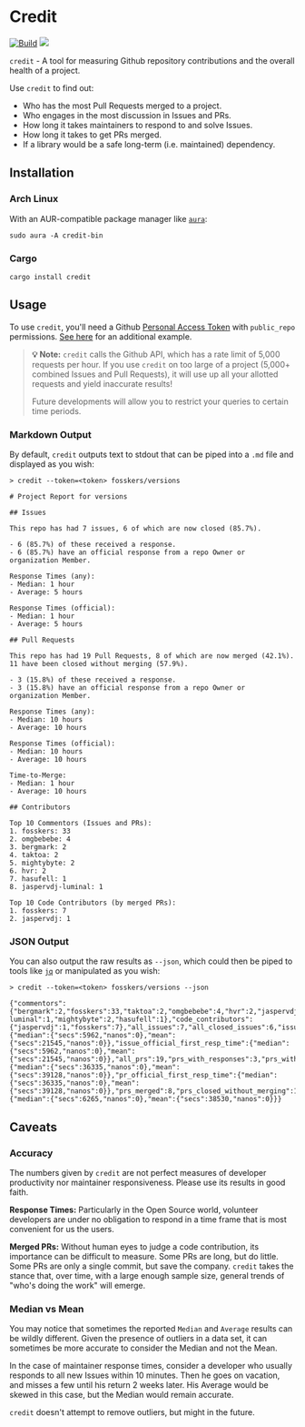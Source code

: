 # Credit

[![Build](https://github.com/fosskers/credit/workflows/Build/badge.svg)](https://github.com/fosskers/credit/actions)
[![](https://img.shields.io/crates/v/credit.svg)](https://crates.io/crates/credit)


`credit` - A tool for measuring Github repository contributions and the overall
health of a project.

Use `credit` to find out:

- Who has the most Pull Requests merged to a project.
- Who engages in the most discussion in Issues and PRs.
- How long it takes maintainers to respond to and solve Issues.
- How long it takes to get PRs merged.
- If a library would be a safe long-term (i.e. maintained) dependency.

## Installation

### Arch Linux

With an AUR-compatible package manager like
[`aura`](https://github.com/fosskers/aura):

```
sudo aura -A credit-bin
```

### Cargo

```
cargo install credit
```

## Usage

To use `credit`, you'll need a Github [Personal Access
Token](https://github.com/settings/tokens) with `public_repo` permissions. [See
here](https://github.com/fosskers/active#oauth) for an additional example.

> **💡 Note:** `credit` calls the Github API, which has a rate limit of 5,000
> requests per hour. If you use `credit` on too large of a project (5,000+
> combined Issues and Pull Requests), it will use up all your allotted requests
> and yield inaccurate results!
>
> Future developments will allow you to restrict your queries to certain time
> periods.

### Markdown Output

By default, `credit` outputs text to stdout that can be piped into a `.md` file
and displayed as you wish:

```
> credit --token=<token> fosskers/versions

# Project Report for versions

## Issues

This repo has had 7 issues, 6 of which are now closed (85.7%).

- 6 (85.7%) of these received a response.
- 6 (85.7%) have an official response from a repo Owner or organization Member.

Response Times (any):
- Median: 1 hour
- Average: 5 hours

Response Times (official):
- Median: 1 hour
- Average: 5 hours

## Pull Requests

This repo has had 19 Pull Requests, 8 of which are now merged (42.1%).
11 have been closed without merging (57.9%).

- 3 (15.8%) of these received a response.
- 3 (15.8%) have an official response from a repo Owner or organization Member.

Response Times (any):
- Median: 10 hours
- Average: 10 hours

Response Times (official):
- Median: 10 hours
- Average: 10 hours

Time-to-Merge:
- Median: 1 hour
- Average: 10 hours

## Contributors

Top 10 Commentors (Issues and PRs):
1. fosskers: 33
2. omgbebebe: 4
3. bergmark: 2
4. taktoa: 2
5. mightybyte: 2
6. hvr: 2
7. hasufell: 1
8. jaspervdj-luminal: 1

Top 10 Code Contributors (by merged PRs):
1. fosskers: 7
2. jaspervdj: 1
```

### JSON Output

You can also output the raw results as `--json`, which could then be piped to
tools like [`jq`](https://github.com/stedolan/jq) or manipulated as you wish:

```
> credit --token=<token> fosskers/versions --json

{"commentors":{"bergmark":2,"fosskers":33,"taktoa":2,"omgbebebe":4,"hvr":2,"jaspervdj-luminal":1,"mightybyte":2,"hasufell":1},"code_contributors":{"jaspervdj":1,"fosskers":7},"all_issues":7,"all_closed_issues":6,"issues_with_responses":6,"issues_with_official_responses":6,"issue_first_resp_time":{"median":{"secs":5962,"nanos":0},"mean":{"secs":21545,"nanos":0}},"issue_official_first_resp_time":{"median":{"secs":5962,"nanos":0},"mean":{"secs":21545,"nanos":0}},"all_prs":19,"prs_with_responses":3,"prs_with_official_responses":3,"pr_first_resp_time":{"median":{"secs":36335,"nanos":0},"mean":{"secs":39128,"nanos":0}},"pr_official_first_resp_time":{"median":{"secs":36335,"nanos":0},"mean":{"secs":39128,"nanos":0}},"prs_merged":8,"prs_closed_without_merging":11,"pr_merge_time":{"median":{"secs":6265,"nanos":0},"mean":{"secs":38530,"nanos":0}}}
```

## Caveats

### Accuracy

The numbers given by `credit` are not perfect measures of developer productivity
nor maintainer responsiveness. Please use its results in good faith.

**Response Times:** Particularly in the Open Source world, volunteer developers
are under no obligation to respond in a time frame that is most convenient for
us the users.

**Merged PRs:** Without human eyes to judge a code contribution, its importance
can be difficult to measure. Some PRs are long, but do little. Some PRs are only
a single commit, but save the company. `credit` takes the stance that, over
time, with a large enough sample size, general trends of "who's doing the work"
will emerge.

### Median vs Mean

You may notice that sometimes the reported `Median` and `Average` results can be
wildly different. Given the presence of outliers in a data set, it can sometimes
be more accurate to consider the Median and not the Mean.

In the case of maintainer response times, consider a developer who usually
responds to all new Issues within 10 minutes. Then he goes on vacation, and
misses a few until his return 2 weeks later. His Average would be skewed in this
case, but the Median would remain accurate.

`credit` doesn't attempt to remove outliers, but might in the future.

